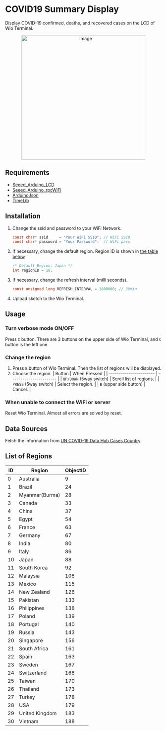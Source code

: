 COVID19 Summary Display
=======================

Display COVID-19 confirmed, deaths, and recovered cases on the LCD of Wio Terminal.

<div align="center">
    <img src="https://i.imgur.com/C7ilaAu.jpg" alt="image" width="400"/>
</div>

## Requirements
- [Seeed_Arduino_LCD](https://github.com/Seeed-Studio/Seeed_Arduino_LCD)
- [Seeed_Arduino_rpcWiFi](https://github.com/Seeed-Studio/Seeed_Arduino_rpcWiFi)
- [ArduinoJson](https://github.com/bblanchon/ArduinoJson)
- [TimeLib](https://github.com/PaulStoffregen/Time)
## Installation
1. Change the ssid and password to your WiFi Network.
   ```c
   const char* ssid     = "Your WiFi SSID"; // WiFi SSID
   const char* password = "Your Password";  // WiFi pass
   ```
2. If necessary, change the default region.
    Region ID is shown in [the table below](#list-of-regions).
   ```c
   /* Default Region: Japan */
   int regionID = 10;
   ```
3. If necessary, change the refresh interval (milli seconds).
   ```c
   const unsigned long REFRESH_INTERVAL = 1800000; // 30min
   ```
4. Upload sketch to the Wio Terminal.

## Usage
### Turn verbose mode ON/OFF
Press `C` button.
There are 3 buttons on the upper side of Wio Terminal, and `C` button is the left one.

### Change the region
1. Press `B` button of Wio Terminal.
   Then the list of regions will be displayed.
2. Choose the region.
   | Button                  | When Pressed            |
   | ----------------------- | ----------------------- |
   | `UP/DOWN` (5way switch) | Scroll list of regions. |
   | `PRESS` (5way switch)   | Select the region.      |
   | `B` (upper side button) | Cancel.                 |

### When unable to connect the WiFi or server
Reset Wio Terminal.
Almost all errors are solved by reset.

## Data Sources
Fetch the information from [UN COVID-19 Data Hub Cases Country](https://covid-19-data.unstatshub.org/datasets/1cb306b5331945548745a5ccd290188e_2).

## List of Regions
| ID  | Region         | ObjectID |
| --- | -------------- | -------- |
| 0   | Australia      | 9        |
| 1   | Brazil         | 24       |
| 2   | Myanmar(Burma) | 28       |
| 3   | Canada         | 33       |
| 4   | China          | 37       |
| 5   | Egypt          | 54       |
| 6   | France         | 63       |
| 7   | Germany        | 67       |
| 8   | India          | 80       |
| 9   | Italy          | 86       |
| 10  | Japan          | 88       |
| 11  | South Korea    | 92       |
| 12  | Malaysia       | 108      |
| 13  | Mexico         | 115      |
| 14  | New Zealand    | 126      |
| 15  | Pakistan       | 133      |
| 16  | Philippines    | 138      |
| 17  | Poland         | 139      |
| 18  | Portugal       | 140      |
| 19  | Russia         | 143      |
| 20  | Singapore      | 156      |
| 21  | South Africa   | 161      |
| 22  | Spain          | 163      |
| 23  | Sweden         | 167      |
| 24  | Switzerland    | 168      |
| 25  | Taiwan         | 170      |
| 26  | Thailand       | 173      |
| 27  | Turkey         | 178      |
| 28  | USA            | 179      |
| 29  | United Kingdom | 183      |
| 30  | Vietnam        | 188      |
